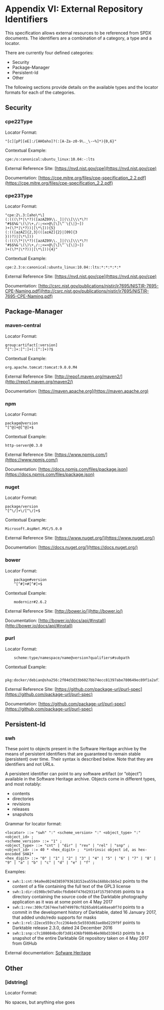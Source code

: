 # Appendix VI: External Repository Identifiers

This specification allows external resources
to be referenced from SPDX documents.
The identifiers are a combination of a category, a type and a locator.

There are currently four defined categories:

* Security
* Package-Manager
* Persistent-Id
* Other

The following sections provide details on the available types
and the locator formats for each of the categories.


## Security

### cpe22Type <a name="cpe22"></a>

Locator Format:

    "[c][pP][eE]:/[AHOaho]?(:[A-Za-z0-9\._\-~%]*){0,6}"

Contextual Example:

    cpe:/o:canonical:ubuntu_linux:10.04:-:lts

External Reference Site: [https://nvd.nist.gov/cpe](https://nvd.nist.gov/cpe)

Documentation: [https://cpe.mitre.org/files/cpe-specification_2.2.pdf](https://cpe.mitre.org/files/cpe-specification_2.2.pdf)


### cpe23Type <a name="cpe23"></a>

Locator Format:

    "cpe:2\.3:[aho\*\­]
    (:(((\?*|\*?)([a­zA­Z0­9\­\._]|(\\[\\\*\?!
    "#$$%&'\(\)\+,/:;<=>@\[\]\^`\{\|}~])
    )+(\?*|\*?))|[\*\­])){5}
    (:(([a­zA­Z]{2,3}(­([a­zA­Z]{2}|[0­9]{3
    }))?)|[\*\­]))
    (:(((\?*|\*?)([a­zA­Z0­9\­\._]|(\\[\\\*\?!
    "#$$%&'\(\)\+,/:;<=>@\[\]\^`\{\|}~])
    )+(\?*|\*?))|[\*\­])){4}"

Contextual Example:

    cpe:2.3:o:canonical:ubuntu_linux:10.04:­:lts:*:*:*:*:*

External Reference Site: [https://nvd.nist.gov/cpe](https://nvd.nist.gov/cpe)

Documentation: [http://csrc.nist.gov/publications/nistir/ir7695/NISTIR-7695-CPE-Naming.pdf](http://csrc.nist.gov/publications/nistir/ir7695/NISTIR-7695-CPE-Naming.pdf)


##  Package-Manager

### maven-central <a name="maven"></a>

Locator Format:

    group:artifact[:version]
    ^[^:]+:[^:]+(:[^:]+)?$

Contextual Example:

    org.apache.tomcat:tomcat:9.0.0.M4

External Reference Site: [http://repo1.maven.org/maven2/](http://repo1.maven.org/maven2/)

Documentation: [https://maven.apache.org](https://maven.apache.org)

### npm <a name="npm"></a>

Locator Format:

    package@version
    ^[^@]+@[^@]+$

Contextual Example:

    http-server@0.3.0

External Reference Site: [https://www.npmjs.com/](https://www.npmjs.com/)

Documentation: [https://docs.npmjs.com/files/package.json](https://docs.npmjs.com/files/package.json)

### nuget <a name="nuget"></a>

Locator Format:

    package/version
    ^[^\/]+\/[^\/]+$

Contextual Example:

    Microsoft.AspNet.MVC/5.0.0

External Reference Site: [https://www.nuget.org/](https://www.nuget.org/)

Documentation: [https://docs.nuget.org/](https://docs.nuget.org/)

### bower <a name="bower"></a>

Locator Format:

        package#version
        ^[^#]+#[^#]+$

Contextual Example:

        modernizr#2.6.2

External Reference Site: [http://bower.io/](http://bower.io/)

Documentation: [http://bower.io/docs/api/#install](http://bower.io/docs/api/#install)

### purl <a name="purl"></a>

Locator Format:

        scheme:type/namespace/name@version?qualifiers#subpath

Contextual Example:

        pkg:docker/debian@sha256:2f04d3d33b6027bb74ecc81397abe780649ec89f1a2af18d7022737d0482cefe

External Reference Site: [https://github.com/package-url/purl-spec](https://github.com/package-url/purl-spec)

Documentation: [https://github.com/package-url/purl-spec](https://github.com/package-url/purl-spec)


##  Persistent-Id

### swh <a name="swh"></a>

These point to objects present in the Software Heritage archive by the means of persistent identifiers
that are guaranteed to remain stable (persistent) over time.
Their syntax is described below.
Note that they are identifiers and not URLs.

A persistent identifier can point to any software artifact (or “object”)
available in the Software Heritage archive.
Objects come in different types, and most notably:

* contents
* directories
* revisions
* releases
* snapshots

Grammar for locator format:

    <locator> ::= "swh" ":" <scheme_version> ":" <object_type> ":" <object_id> ;
    <scheme_version> ::= "1" ;
    <object_type> ::= "cnt" | "dir" | "rev" | "rel" | "snp" ;
    <object_id> ::= 40 * <hex_digit> ;  *intrinsic object id, as hex-encoded SHA1*
    <hex_digit> ::= "0" | "1" | "2" | "3" | "4" | "5" | "6" | "7" | "8" | "9" | "a" | "b" | "c" | "d" | "e" | "f" ;

Examples:

* `swh:1:cnt:94a9ed024d3859793618152ea559a168bbcbb5e2` points to the content of a file containing the full text of the GPL3 license
* `swh:1:dir:d198bc9d7a6bcf6db04f476d29314f157507d505` points to a directory containing the source code of the Darktable photography application as it was at some point on 4 May 2017
* `swh:1:rev:309cf2674ee7a0749978cf8265ab91a60aea0f7d` points to a commit in the development history of Darktable, dated 16 January 2017, that added undo/redo supports for masks
* `swh:1:rel:22ece559cc7cc2364edc5e5593d63ae8bd229f9f` points to Darktable release 2.3.0, dated 24 December 2016
* `swh:1:snp:c7c108084bc0bf3d81436bf980b46e98bd338453` points to a snapshot of the entire Darktable Git repository taken on 4 May 2017 from GitHub

External documentation: [Sofware Heritage](https://docs.softwareheritage.org/devel/swh-model/persistent-identifiers.html)

##  Other

### [idstring] <a name="idstring"></a>

Locator Format:

No spaces, but anything else goes

